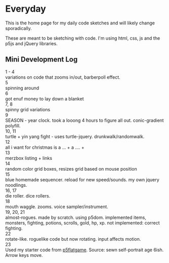 # Everyday

This is the home page for my daily code sketches and will likely change sporadically.

These are meant to be sketching with code. I'm using html, css, js and the p5js and jQuery libraries.


## Mini Development Log

1 - 4  
variations on code that zooms in/out, barberpoll effect.  
5  
spinning around  
6  
got enuf money to lay down a blanket  
7, 8  
spinny grid variations  
9  
SEASON - year clock. took a looong 4 hours to figure all out. conic-gradient polyfill.   
10, 11  
turtle + yin yang fight - uses turtle-jquery. drunkwalk/randomwalk.  
12  
all i want for christmas is a ... + a .... +  
13  
merzbox listing + links  
14  
random color grid boxes, resizes grid based on mouse position  
15  
blue homemade sequencer. reload for new speed/sounds. my own jquery noodlings.  
16, 17  
die roller. dice rollers.  
18  
mouth waggle. zooms. voice sampler/instrument.  
19, 20, 21  
almost-rogues. made by scratch. using p5dom. implemented items, monsters, fighting, potions, scrolls, gold, hp, xp. not implemented: correct fighting.  
22  
rotate-like. roguelike code but now rotating. input affects motion.  
23  
Used my starter code from [p5flatgame](https://github.com/lee2sman/p5-flatgame). Source: sewn self-portrait age 6ish. Arrow keys move.  
